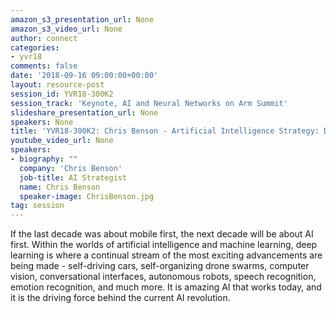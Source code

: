 ```yaml
---
amazon_s3_presentation_url: None
amazon_s3_video_url: None
author: connect
categories:
- yvr18
comments: false
date: '2018-09-16 09:00:00+00:00'
layout: resource-post
session_id: YVR18-300K2
session_track: 'Keynote, AI and Neural Networks on Arm Summit'
slideshare_presentation_url: None
speakers: None
title: 'YVR18-300K2: Chris Benson - Artificial Intelligence Strategy: Digital Transformation Through Deep Learning'
youtube_video_url: None
speakers:
- biography: ""
  company: 'Chris Benson'
  job-title: AI Strategist
  name: Chris Benson
  speaker-image: ChrisBenson.jpg
tag: session
---
```

If the last decade was about mobile first, the next decade will be about AI first. Within the worlds of artificial intelligence and machine learning, deep learning is where a continual stream of the most exciting advancements are being made - self-driving cars, self-organizing drone swarms, computer vision, conversational interfaces, autonomous robots, speech recognition, emotion recognition, and much more. It is amazing AI that works today, and it is the driving force behind the current AI revolution.
